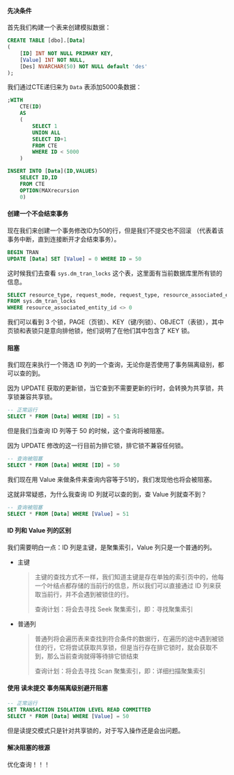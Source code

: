#### 先决条件

首先我们构建一个表来创建模拟数据：

```sql
CREATE TABLE [dbo].[Data]
(
    [ID] INT NOT NULL PRIMARY KEY,
    [Value] INT NOT NULL,
    [Des] NVARCHAR(50) NOT NULL default 'des'
);
```

我们通过CTE递归来为 `Data` 表添加5000条数据：

```sql
;WITH
    CTE(ID)
    AS
    (
        SELECT 1
        UNION ALL
        SELECT ID+1
        FROM CTE
        WHERE ID < 5000
    )

INSERT INTO [Data](ID,VALUES) 
    SELECT ID,ID
    FROM CTE
    OPTION(MAXrecursion
    0)
```

#### 创建一个不会结束事务

现在我们来创建一个事务修改ID为50的行，但是我们不提交也不回滚 （代表着该事务中断，直到连接断开才会结束事务）。

```sql
BEGIN TRAN
UPDATE [Data] SET [Value] = 0 WHERE ID = 50
```

这时候我们去查看 `sys.dm_tran_locks` 这个表，这里面有当前数据库里所有锁的信息。

```sql
SELECT resource_type, request_mode, request_type, resource_associated_entity_id, request_status, request_session_id
FROM sys.dm_tran_locks
WHERE resource_associated_entity_id <> 0
```

我们可以看到 3 个锁，PAGE（页锁）、KEY（键/列锁）、OBJECT（表锁），其中页锁和表锁只是意向排他锁，他们说明了在他们其中包含了 KEY 锁。

#### 阻塞

我们现在来执行一个筛选 ID 列的一个查询，无论你是否使用了事务隔离级别，都可以查的到。

因为 UPDATE 获取的更新锁，当它查到不需要更新的行时，会转换为共享锁，共享锁兼容共享锁。

```sql
-- 正常运行
SELECT * FROM [Data] WHERE [ID] = 51
```

但是我们当查询 ID 列等于 50 的时候，这个查询将被阻塞。

因为 UPDATE 修改的这一行目前为排它锁，排它锁不兼容任何锁。

```sql
-- 查询被阻塞
SELECT * FROM [Data] WHERE [ID] = 50
```

我们现在用 Value 来做条件来查询内容等于51的，我们发现他也将会被阻塞。

这就非常疑惑，为什么我查询 ID 列就可以查的到，查 Value 列就查不到？

```sql
-- 查询被阻塞
SELECT * FROM [Data] WHERE [Value] = 51
```

#### ID 列和 Value 列的区别

我们需要明白一点：ID 列是主键，是聚集索引，Value 列只是一个普通的列。

* 主键

  > 主键的查找方式不一样，我们知道主键是存在单独的索引页中的，他每一个叶结点都存储的当前行的信息，所以我们可以直接通过 ID 列来获取当前行，并不会遇到被锁住的行。
  >
  > 查询计划：将会去寻找 Seek 聚集索引，即：寻找聚集索引

* 普通列

  > 普通列将会遍历表来查找到符合条件的数据行，在遍历的途中遇到被锁住的行，它将尝试获取共享锁，但是当行存在排它锁时，就会获取不到，那么当前查询就得等待排它锁结束
  >
  > 查询计划：将会去寻找 Scan 聚集索引，即：详细扫描聚集索引

#### 使用 读未提交 事务隔离级别避开阻塞

```sql
-- 正常运行
SET TRANSACTION ISOLATION LEVEL READ COMMITTED
SELECT * FROM [Data] WHERE [Value] = 50
```

但是读提交模式只是针对共享锁的，对于写入操作还是会出问题。

#### 解决阻塞的根源

优化查询！！！

